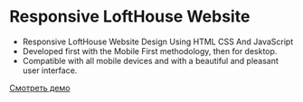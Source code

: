 # Responsive LoftHouse Website

- Responsive LoftHouse Website Design Using HTML CSS And JavaScript
- Developed first with the Mobile First methodology, then for desktop.
- Compatible with all mobile devices and with a beautiful and pleasant user interface.

[Смотреть демо](https://malinmaxim.github.io/LoftHouse/)


